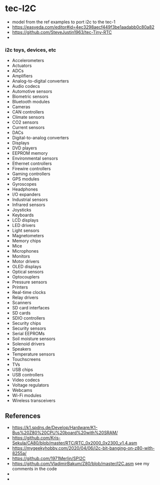 # tec-I2C
 
- model from the ref examples to port i2c to the tec-1
- https://easyeda.com/editor#id=4ec3298aecf449f3be1aadabb0c80a82
- https://github.com/SteveJustin1963/tec-Tiny-RTC
- 

### i2c toys, devices, etc
- Accelerometers
- Actuators
- ADCs
- Amplifiers
- Analog-to-digital converters
- Audio codecs
- Automotive sensors
- Biometric sensors
- Bluetooth modules
- Cameras
- CAN controllers
- Climate sensors
- CO2 sensors
- Current sensors
- DACs
- Digital-to-analog converters
- Displays
- DVD players
- EEPROM memory
- Environmental sensors
- Ethernet controllers
- Firewire controllers
- Gaming controllers
- GPS modules
- Gyroscopes
- Headphones
- I/O expanders
- Industrial sensors
- Infrared sensors
- Joysticks
- Keyboards
- LCD displays
- LED drivers
- Light sensors
- Magnetometers
- Memory chips
- Mice
- Microphones
- Monitors
- Motor drivers
- OLED displays
- Optical sensors
- Optocouplers
- Pressure sensors
- Printers
- Real-time clocks
- Relay drivers
- Scanners
- SD card interfaces
- SD cards
- SDIO controllers
- Security chips
- Security sensors
- Serial EEPROMs
- Soil moisture sensors
- Solenoid drivers
- Speakers
- Temperature sensors
- Touchscreens
- TVs
- USB chips
- USB controllers
- Video codecs
- Voltage regulators
- Webcams
- Wi-Fi modules
- Wireless transceivers

## References
 
- https://k1.spdns.de/Develop/Hardware/K1-Bus%20Z80%20CPU%20board%20with%20SRAM/
- https://github.com/Kris-Sekula/CA80/blob/master/RTC/RTC_0x2000_0x2300_v1.4.asm
- https://mygeekyhobby.com/2020/04/06/i2c-bit-banging-on-z80-with-8255a/
- https://github.com/1971Merlin/SPI2C
- https://github.com/VladimirBakum/Z80/blob/master/I2C.asm  see my comments in the code
- 
- 

